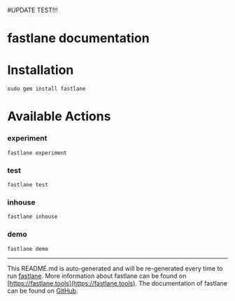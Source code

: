#UPDATE TEST!!!

fastlane documentation
================
# Installation
```
sudo gem install fastlane
```
# Available Actions
### experiment
```
fastlane experiment
```

### test
```
fastlane test
```

### inhouse
```
fastlane inhouse
```

### demo
```
fastlane demo
```


----

This README.md is auto-generated and will be re-generated every time to run [fastlane](https://fastlane.tools).
More information about fastlane can be found on [https://fastlane.tools](https://fastlane.tools).
The documentation of fastlane can be found on [GitHub](https://github.com/fastlane/fastlane/tree/master/fastlane).
